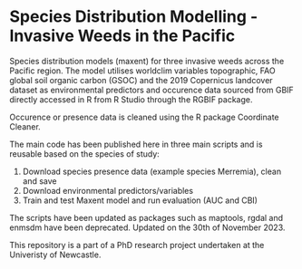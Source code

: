 
# Species Distribution Modelling - Invasive Weeds in the Pacific
Species distribution models (maxent) for three invasive weeds across the Pacific region. The model utilises worldclim variables topographic, FAO global soil organic carbon (GSOC) and the 2019 Copernicus landcover dataset as environmental predictors and occurence data sourced from GBIF directly accessed in R from R Studio through the RGBIF package.

Occurence or presence data is cleaned using the R package Coordinate Cleaner.

The main code has been published here in three main scripts and is reusable based on the species of study:
1. Download species presence data (example species Merremia), clean and save
2. Download environmental predictors/variables
3. Train and test Maxent model and run evaluation (AUC and CBI)


The scripts have been updated as packages such as maptools, rgdal and enmsdm have been deprecated. Updated on the 30th of November 2023.

This repository is a part of a PhD research project undertaken at the Univeristy of Newcastle.
